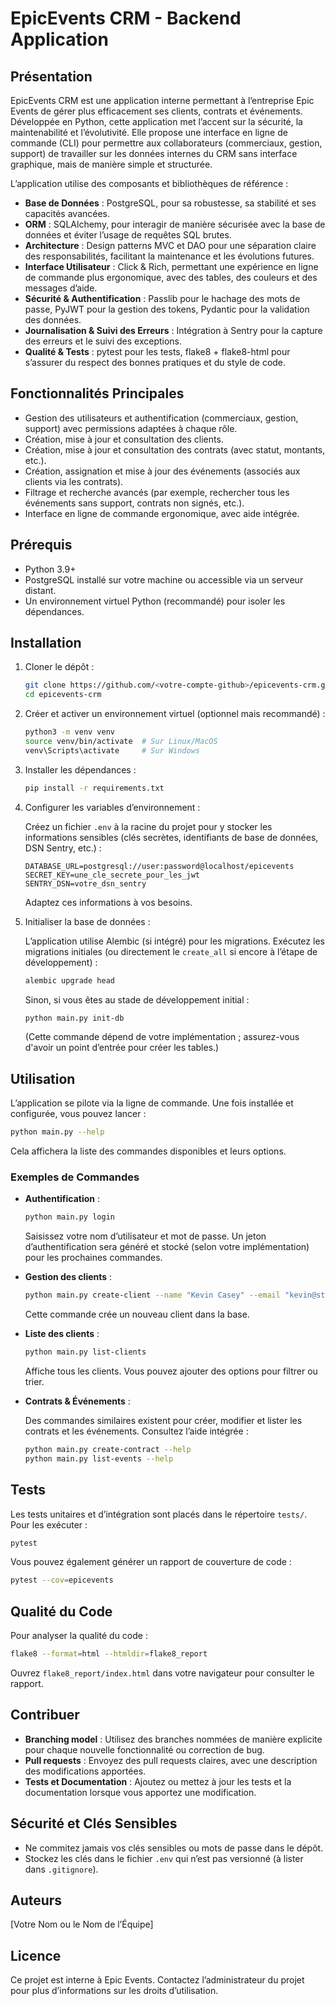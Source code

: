 # EpicEvents CRM - Backend Application

## Présentation

EpicEvents CRM est une application interne permettant à l’entreprise Epic Events de gérer plus efficacement ses clients, contrats et événements. Développée en Python, cette application met l’accent sur la sécurité, la maintenabilité et l’évolutivité. Elle propose une interface en ligne de commande (CLI) pour permettre aux collaborateurs (commerciaux, gestion, support) de travailler sur les données internes du CRM sans interface graphique, mais de manière simple et structurée.

L’application utilise des composants et bibliothèques de référence :

- **Base de Données** : PostgreSQL, pour sa robustesse, sa stabilité et ses capacités avancées.
- **ORM** : SQLAlchemy, pour interagir de manière sécurisée avec la base de données et éviter l’usage de requêtes SQL brutes.
- **Architecture** : Design patterns MVC et DAO pour une séparation claire des responsabilités, facilitant la maintenance et les évolutions futures.
- **Interface Utilisateur** : Click & Rich, permettant une expérience en ligne de commande plus ergonomique, avec des tables, des couleurs et des messages d’aide.
- **Sécurité & Authentification** : Passlib pour le hachage des mots de passe, PyJWT pour la gestion des tokens, Pydantic pour la validation des données.
- **Journalisation & Suivi des Erreurs** : Intégration à Sentry pour la capture des erreurs et le suivi des exceptions.
- **Qualité & Tests** : pytest pour les tests, flake8 + flake8-html pour s’assurer du respect des bonnes pratiques et du style de code.

## Fonctionnalités Principales

- Gestion des utilisateurs et authentification (commerciaux, gestion, support) avec permissions adaptées à chaque rôle.
- Création, mise à jour et consultation des clients.
- Création, mise à jour et consultation des contrats (avec statut, montants, etc.).
- Création, assignation et mise à jour des événements (associés aux clients via les contrats).
- Filtrage et recherche avancés (par exemple, rechercher tous les événements sans support, contrats non signés, etc.).
- Interface en ligne de commande ergonomique, avec aide intégrée.

## Prérequis

- Python 3.9+
- PostgreSQL installé sur votre machine ou accessible via un serveur distant.
- Un environnement virtuel Python (recommandé) pour isoler les dépendances.

## Installation

1. Cloner le dépôt :

    ```bash
    git clone https://github.com/<votre-compte-github>/epicevents-crm.git
    cd epicevents-crm
    ```

2. Créer et activer un environnement virtuel (optionnel mais recommandé) :

    ```bash
    python3 -m venv venv
    source venv/bin/activate  # Sur Linux/MacOS
    venv\Scripts\activate     # Sur Windows
    ```

3. Installer les dépendances :

    ```bash
    pip install -r requirements.txt
    ```

4. Configurer les variables d’environnement :

    Créez un fichier `.env` à la racine du projet pour y stocker les informations sensibles (clés secrètes, identifiants de base de données, DSN Sentry, etc.) :

    ```env
    DATABASE_URL=postgresql://user:password@localhost/epicevents
    SECRET_KEY=une_cle_secrete_pour_les_jwt
    SENTRY_DSN=votre_dsn_sentry
    ```

    Adaptez ces informations à vos besoins.

5. Initialiser la base de données :

    L’application utilise Alembic (si intégré) pour les migrations. Exécutez les migrations initiales (ou directement le `create_all` si encore à l’étape de développement) :

    ```bash
    alembic upgrade head
    ```

    Sinon, si vous êtes au stade de développement initial :

    ```bash
    python main.py init-db
    ```

    (Cette commande dépend de votre implémentation ; assurez-vous d'avoir un point d’entrée pour créer les tables.)

## Utilisation

L’application se pilote via la ligne de commande. Une fois installée et configurée, vous pouvez lancer :

```bash
python main.py --help
```

Cela affichera la liste des commandes disponibles et leurs options.

### Exemples de Commandes

- **Authentification** :

    ```bash
    python main.py login
    ```

    Saisissez votre nom d’utilisateur et mot de passe. Un jeton d’authentification sera généré et stocké (selon votre implémentation) pour les prochaines commandes.

- **Gestion des clients** :

    ```bash
    python main.py create-client --name "Kevin Casey" --email "kevin@startup.io" --phone "+67812345678" --company "Cool Startup LLC"
    ```

    Cette commande crée un nouveau client dans la base.

- **Liste des clients** :

    ```bash
    python main.py list-clients
    ```

    Affiche tous les clients. Vous pouvez ajouter des options pour filtrer ou trier.

- **Contrats & Événements** :

    Des commandes similaires existent pour créer, modifier et lister les contrats et les événements. Consultez l’aide intégrée :

    ```bash
    python main.py create-contract --help
    python main.py list-events --help
    ```

## Tests

Les tests unitaires et d’intégration sont placés dans le répertoire `tests/`. Pour les exécuter :

```bash
pytest
```

Vous pouvez également générer un rapport de couverture de code :

```bash
pytest --cov=epicevents
```

## Qualité du Code

Pour analyser la qualité du code :

```bash
flake8 --format=html --htmldir=flake8_report
```

Ouvrez `flake8_report/index.html` dans votre navigateur pour consulter le rapport.

## Contribuer

- **Branching model** : Utilisez des branches nommées de manière explicite pour chaque nouvelle fonctionnalité ou correction de bug.
- **Pull requests** : Envoyez des pull requests claires, avec une description des modifications apportées.
- **Tests et Documentation** : Ajoutez ou mettez à jour les tests et la documentation lorsque vous apportez une modification.

## Sécurité et Clés Sensibles

- Ne commitez jamais vos clés sensibles ou mots de passe dans le dépôt.
- Stockez les clés dans le fichier `.env` qui n’est pas versionné (à lister dans `.gitignore`).

## Auteurs

[Votre Nom ou le Nom de l’Équipe]

## Licence

Ce projet est interne à Epic Events. Contactez l’administrateur du projet pour plus d’informations sur les droits d’utilisation.